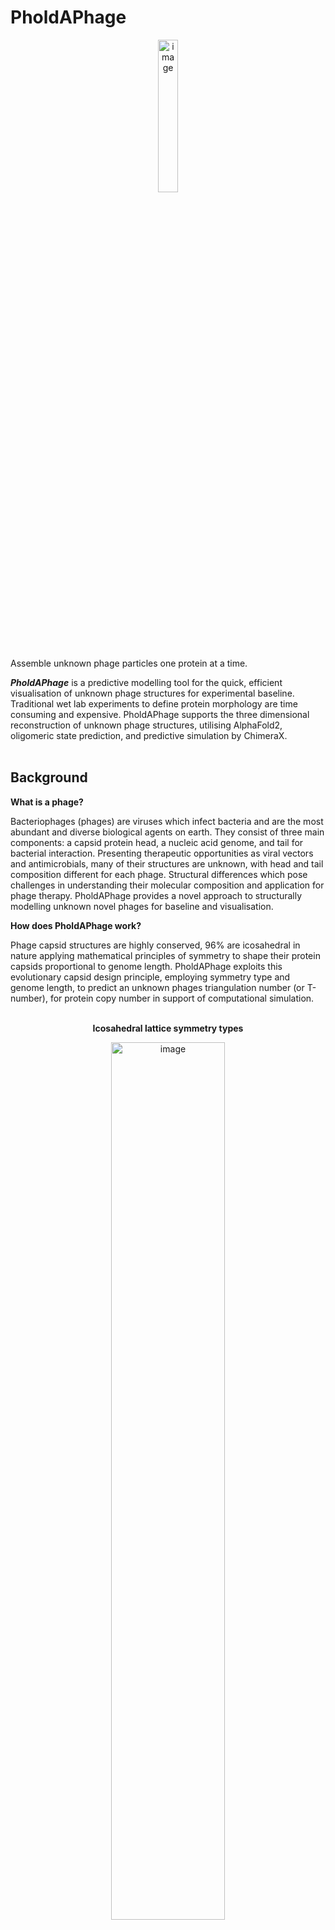 # PholdAPhage

<p align="center">
<img width=25% height=auto alt="image" src="https://github.com/user-attachments/assets/a6b22538-5c11-4f08-bdb4-76c6f9c055fd" />
</p>


Assemble unknown phage particles one protein at a time.

**_PholdAPhage_** is a predictive modelling tool for the quick, efficient visualisation of unknown phage structures for experimental baseline. Traditional wet lab experiments to define protein morphology are time consuming and expensive. PholdAPhage supports the three dimensional reconstruction of unknown phage structures, utilising AlphaFold2, oligomeric state prediction, and predictive simulation by ChimeraX. 
<br><br>

<h2>Background</h2>

**What is a phage?**

Bacteriophages (phages) are viruses which infect bacteria and are the most abundant and diverse biological agents on earth. They consist of three main components: a capsid protein head, a nucleic acid genome, and tail for bacterial interaction. Presenting therapeutic opportunities as viral vectors and antimicrobials, many of their structures are unknown, with head and tail composition different for each phage. Structural differences which pose challenges in understanding their molecular composition and application for phage therapy. PholdAPhage provides a novel approach to structurally modelling unknown novel phages for baseline and visualisation.

**How does PholdAPhage work?**

Phage capsid structures are highly conserved, 96% are icosahedral in nature applying mathematical principles of symmetry to shape their protein capsids proportional to genome length. PholdAPhage exploits this evolutionary capsid design principle, employing symmetry type and genome length, to predict an unknown phages triangulation number (or T-number), for protein copy number in support of computational simulation. 
<br><br>

<p align="center"><strong>Icosahedral lattice symmetry types</strong></p>
<p align="center">
<img width=60% height=auto alt="image" src="https://github.com/user-attachments/assets/7fa14d17-31ab-4bb2-a8e7-650c98bc8568" />
</p>
<p align="center">
  Figure 1: Example of differing icosahedral lattices employing the theory of viral symmetry for T=7 phage capsids in support of increased capsid size. 
</p>
<br><br>

<p align="center"><strong>Casper-Klug formula</strong></p>

<p align="center">
<img width=80% height=auto alt="image" src="https://github.com/user-attachments/assets/d44052c3-4f68-4772-ae4d-bf2271f38251" />
</p>
<p align="center">
  Figure 2: Casper-Klug formula for viral symmetry to determine T-number and capsid protein number. The Theory is built on 60 identical subunits organized on the 20 triangles creating the faces of the icosahedral shape.
</p>
<br><br>
Example: A phage genome length of ~5,000bps, by research indicates a phage capsid T# of 1. A T#=1 capsid incorporates 60 major capsid proteins simulated across the capsid structure. hkcage parameters would be  _(h, k)_ as (1, 0) for T#(1,0) =_1_^2 + _1x0_ +_0_^2 = 1. More information at [viral zone](https://viralzone.expasy.org/8577).
<br><br>

<h2>Brief overview</h2>

**Novel method**
<!--<br><br>
<img width=100% height=auto alt="image" src="https://github.com/user-attachments/assets/391993b5-6674-49e5-891c-766dc3367faa" />
<br><br>-->
<img width=100% height=auto alt="image" src="https://github.com/user-attachments/assets/73cbb970-c9e8-4f32-a47d-26bcb74b4c97" />
<br><br>

Genome length is proportional to capsid size for DNA packaging. 

Using the Casper-Klug (CK) Theory of viral symmetry:
- Step 1: defines your phage's capsid triangulation number (T#) by the Genome-to-T-number model
- Step 2: takes your T#, and it's _(h, k)_ parameters to simulate the correct protein copy number across a phage capsid structure in ChimeraX. 
<br><br>

<h2>How to simulate your unknown phage</h2>

**<mark>Pre-simulation needs</mark>**
- You will need to know you phage genome length
- You will need your phage genome annotated and folded for use. To do this visit Pharokka, Phyntenny and AlphaFold2
- have downloaded or have access to ChimeraX for protein visualisation
<br><br>

**<mark>STEP 1 - Define your unknown phage T# and protein copy number</mark>**

1. Define T-number (T#)

   Use your genome length (in bps) to determine your T#. If you know your phage capsid diameter, this can also help. To determine your phages T# you can start with the following links:

   - [The Missing Tailed Phages: Prediction of Small Capsid Candidates](https://pmc.ncbi.nlm.nih.gov/articles/PMC7762592/)
   - link 2
   - link 3

2. Define protein copy number

   The rules of geometric icosahedral symmetry indicate an increase of 1 for T#, would see an increase of 60 asymmetric units. Following this rule, a T=1 will have 60 asymmetric units, a T=2 would have 120, and a T=13 would have 780 asymmetric units.

   Use your defined T# to determine how many assymetric units you have.

3. Define your T# parameters for use in simulation.

   The Casper-Klug formula uses h, k parameters to define the T# based on symmetry. Therefore, knowing your T# you can work backwards to determine what these will be using the formula.


   For example for a T# of 1 your (h, k) values would be  (1, 0) in support of the following 1 =_1_^2 + _1x0_ +_0_^2. In this sense you can work to find yours. Here are a few examples: 

   - T#7 or (2 ,1) = _2_^2 + _2x1_ +_1_^2
   - T#9 or (3 ,0) = _3_^2 + _3x0_ +_0_^2
   - T#13 or (3 ,1) = _3_^2 + _3x1_ +_1_^2


   Following this same train of though, use your T# to determine your formula parameters.
<br><br>

**<mark>STEP 2 - Simulate your phage structure in ChimeraX</mark>**

1. Download the attached _pythonscript.py_ to your computer
2. Open ChimeraX
3. In the command line type run script _open_pdb.py_

To include more proteins in the simulation:
1. In the command line type _open name.pdb_ (where _open name_ is the name of your file)
2. Move and place the newly loaded protein on your hkcage structure using ChimeraX _right mouse tools_
3. Run another _Sym_ command _sym #x #y i,222_ where:
   - x = the protein model ID,
   - y = the hkcage model ID,
   - _i_ indicates the icosahedral symmetry,
   - and _222_ syms it to the two-fold symmetry axes X, Y, and Z.
   For more options go see [ChimeraX Sym command page](https://www.cgl.ucsf.edu/chimerax/docs/user/commands/sym.html).
<br><br>


<h2>Version log</h2>
PholdAPhage is a novel method to unknown phage development in 2025. Current release V1.
<br><br>

<h2>Bugs and Suggestions</h2>
If you come across bugs with PholdAPhage, or would like to make any suggestions to improve the method, please open an issue or email renee.green@flinders.edu.au  
<br><br>

<h2>Acknowledgements</h2>
Molecular graphics images were produced using the UCSF Chimera package from the Computer Graphics Laboratory, University of California, San Francisco (supported by NIH P41 RR-01081). Annotation analysis and protein folding to support development of this methods completed using Pawsey Supercomputing Research Centre (Perth, Australia) which is funded by the Australian Government. 
<br><br>

<h2>How to cite</h2>

If you use **PholdAPhage**, I would recommend a citation in your manuscript along the lines of:

All predictive modelling of phages were done using the PholdAPhage modelling protocol (Green et al. 2023). Specifically, genome annotations completed with Pharokka v ___ (Bouras, et al. 2023), and Phynteny (Grigson, et al 2025). Folds completed with AlphaFold2, with ogliomeric predictions completed with XXXXXX (Grigson, et al 2025). Predictive modelling and simulation completed by UCSF ChimeraX package and sym command by the Computer Graphics Laboratory, University of California, San Francisco, and UCSF ChimeraX package hkcage command by Luque Lab at San Diego State University. with funding from the NSF.

With the following full citations for the constituent tools below where relevant:

- George Bouras, Roshan Nepal, Ghais Houtak, Alkis James Psaltis, Peter-John Wormald, Sarah Vreugde, Pharokka: a fast scalable bacteriophage annotation tool, Bioinformatics, Volume 39, Issue 1, January 2023, btac776, https://doi.org/10.1093/bioinformatics/btac776
- Grigson, S.R., Bouras, G., Papudeshi, B., Mallawaarachchi, V., Roach, M.J., Decewicz, P., & Edwards, R.A. (2025). Synteny-aware functional annotation of bacteriophage genomes with Phynteny. bioRxiv, 2025.07.28.667340. https://doi.org/10.1101/2025.07.28.667340.
- Grigson, S.R. ...
- Jumper, J. et al. “Highly accurate protein structure prediction with AlphaFold.” Nature, 596, pages 583–589 (2021). DOI: 10.1038/s41586-021-03819-2
- Pettersen, E.F., Goddard, T.D., Huang, C.C., Couch, G.S., Greenblatt, D.M., Meng, E.C., and Ferrin, T.E. "UCSF Chimera - A Visualization System for Exploratory Research and Analysis." J. Comput. Chem. 25:1605-1612 (2004). http://www.cgl.ucsf.edu/chimera
- Mirdita, M. et al. “ColabFold: Making protein folding accessible to all.” Nature Methods, 19, pages 679–682 (2022). DOI: 10.1038/s41592-022-01488-1




